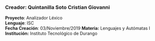 ### Creador: Quintanilla Soto Cristian Giovanni  
**Proyecto**: Analizador Léxico  
**Lenguaje**: ISC  
**Fecha Creación**: 03/Noviembre/2019
**Materia:** Lenguajes y Autómatas I
**Institución:** Instituto Tecnológico de Durango
